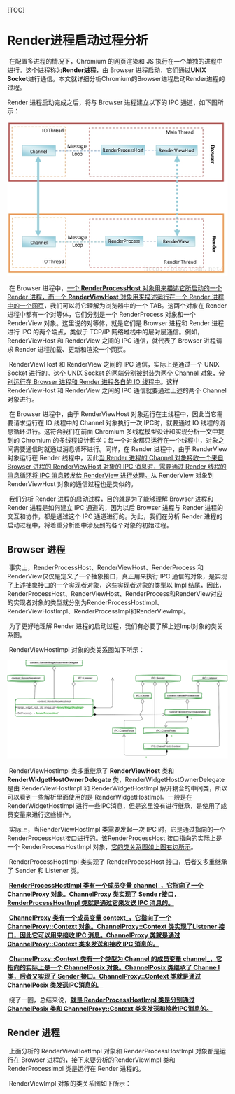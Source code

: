 

[TOC]



# Render进程启动过程分析

​		在配置多进程的情况下，Chromium 的网页渲染和 JS 执行在一个单独的进程中进行。这个进程称为**Render进程**，由 Browser 进程启动，它们通过**UNIX Socket**进行通信。本文就详细分析Chromium的Browser进程启动Render进程的过程。

Render 进程启动完成之后，将与 Browser 进程建立以下的 IPC 通道，如下图所示：

![02](./markdownimage/02renderipc.jpg)

​       在 Browser 进程中，<u>一个 **RenderProcessHost** 对象用来描述它所启动的一个 Render 进程，而一个 **RenderViewHost** 对象用来描述运行在一个 Render 进程中的一个网页</u>，我们可以将它理解为浏览器中的一个 TAB。这两个对象在 Render 进程中都有一个对等体，它们分别是一个 RenderProcess 对象和一个 RenderView 对象。这里说的对等体，就是它们是 Browser 进程和 Render 进程进行 IPC 的两个端点，类似于 TCP/IP 网络堆栈中的层对层通信。例如，RenderViewHost 和 RenderView 之间的 IPC 通信，就代表了 Browser 进程请求 Render 进程加载、更新和渲染一个网页。

​       RenderViewHost 和 RenderView 之间的 IPC 通信，实际上是通过一个 UNIX Socket 进行的。<u>这个 UNIX Socket 的两端分别被封装为两个 Channel 对象，分别运行在 Browser 进程和 Render 进程各自的 IO 线程中</u>。这样 RenderViewHost 和 RenderView 之间的 IPC 通信就要通过上述的两个 Channel 对象进行。

​       在 Browser 进程中，由于 RenderViewHost 对象运行在主线程中，因此当它需要请求运行在 IO 线程中的 Channel 对象执行一次 IPC时，就要通过 IO 线程的消息循环进行。这符合我们在前面 Chromium 多线程模型设计和实现分析一文中提到的 Chromium 的多线程设计哲学：每一个对象都只运行在一个线程中，对象之间需要通信时就通过消息循环进行。同样，在 Render 进程中，由于 RenderView 对象运行在 Render 线程中，因此<u>当 Render 进程的 Channel 对象接收一个来自 Browser 进程的 RenderViewHost 对象的 IPC 消息时，需要通过 Render 线程的消息循环将 IPC 消息转发给 RenderView 进行处理。</u>从 RenderView 对象到 RenderViewHost 对象的通信过程也是类似的。

​		我们分析 Render 进程的启动过程，目的就是为了能够理解 Browser 进程和 Render 进程是如何建立 IPC 通道的，因为以后 Browser 进程与 Render 进程的交互和协作，都是通过这个 IPC 通道进行的。为此，我们在分析 Render 进程的启动过程中，将着重分析图中涉及到的各个对象的初始过程。

## Browser 进程

​		事实上，RenderProcessHost、RenderViewHost、RenderProcess 和 RenderView仅仅是定义了一个抽象接口，真正用来执行 IPC 通信的对象，是实现了上述抽象接口的一个实现者对象，这些实现者对象的类型以 Impl 结尾，因此，RenderProcessHost、RenderViewHost、RenderProcess和RenderView对应的实现者对象的类型就分别为RenderProcessHostImpl、RenderViewHostImpl、RenderProcessImpl和RenderViewImpl。

​		为了更好地理解 Render 进程的启动过程，我们有必要了解上述Impl对象的类关系图。

​		RenderViewHostImpl 对象的类关系图如下所示：

![02renderviewhostimpl](./markdownimage/02renderviewhost.drawio.png)

​		RenderViewHostImpl 类多重继承了 **RenderViewHost** 类和 **RenderWidgetHostOwnerDelegate** 类，RenderWidgetHostOwnerDelegate 是由 RenderViewHostImpl 和 RenderWidgetHostImpl 解开耦合的中间类，所以可以看到一些解析里面使用的是 RenderWidgetHostImpl。一般是在 RenderWidgetHostImpl 进行一些IPC消息，但是这里没有进行继承，是使用了成员变量来进行这些操作。

​		实际上，当RenderViewHostImpl 类需要发起一次 IPC 时，它是通过指向的一个RenderProcessHost接口进行的。该RenderProcessHost 接口指向的实际上是一个 RenderProcessHostImpl 对象，<u>它的类关系图如上图右边所示</u>。

​		RenderProcessHostImpl 类实现了 RenderProcessHost 接口，后者又多重继承了 Sender 和 Listener 类。

​		**<u>RenderProcessHostImpl 类有一个成员变量 channel_，它指向了一个 ChannelProxy 对象。ChannelProxy 类实现了 Sende r接口，RenderProcessHostImpl 类就是通过它来发送 IPC 消息的。</u>**

​		**<u>ChannelProxy 类有一个成员变量 context_，它指向了一个 ChannelProxy::Context 对象。ChannelProxy::Context 类实现了Listener 接口，因此它可以用来接收 IPC 消息。ChannelProxy 类就是通过 ChannelProxy::Context 类来发送和接收 IPC 消息的。</u>**

​		**<u>ChannelProxy::Context 类有一个类型为 Channel 的成员变量 channel_，它指向的实际上是一个 ChannelPosix 对象。ChannelPosix 类继承了 Channe l类，后者又实现了 Sender 接口。ChannelProxy::Context 类就是通过 ChannelPosix 类发送IPC消息的。</u>**

​		绕了一圈，总结来说，**<u>就是 RenderProcessHostImpl 类是分别通过 ChannelPosix 类和 ChannelProxy::Context 类来发送和接收IPC消息的。</u>**







## Render 进程

​		上面分析的 RenderViewHostImpl 对象和 RenderProcessHostImpl 对象都是运行在 Browser 进程的，接下来要分析的RenderViewImpl 类和 RenderProcessImpl 类是运行在 Render 进程的。

​		RenderViewImpl 对象的类关系图如下所示：



























